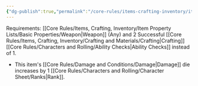 ```yaml
---
{"dg-publish":true,"permalink":"/core-rules/items-crafting-inventory/item-property-lists/extra-properties/weapon/refined/"}
---
```


Requirements: [[Core Rules/Items, Crafting, Inventory/Item Property Lists/Basic Properties/Weapon\|Weapon]] (Any) and 2 Successful [[Core Rules/Items, Crafting, Inventory/Crafting and Materials/Crafting\|Crafting]] [[Core Rules/Characters and Rolling/Ability Checks\|Ability Checks]] instead of 1.

- This item's [[Core Rules/Damage and Conditions/Damage\|Damage]] die increases by 1 [[Core Rules/Characters and Rolling/Character Sheet/Ranks\|Rank]].